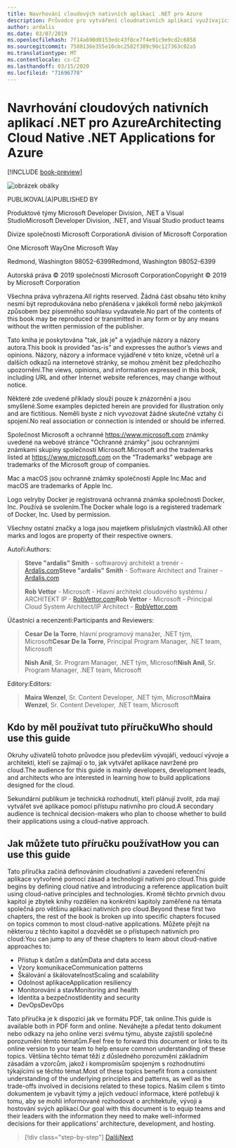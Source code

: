 ```yaml
---
title: Navrhování cloudových nativních aplikací .NET pro Azure
description: Průvodce pro vytváření cloudnativních aplikací využívajících kontejnery, mikroslužby a funkce Bez serveru Azure.
author: ardalis
ms.date: 03/07/2019
ms.openlocfilehash: 7f14a690d0153edc43f0ce7f4e91c9e9cd2c6858
ms.sourcegitcommit: 7588136e355e10cbc2582f389c90c127363c02a5
ms.translationtype: MT
ms.contentlocale: cs-CZ
ms.lasthandoff: 03/15/2020
ms.locfileid: "71696778"
---
```

# <a name="architecting-cloud-native-net-applications-for-azure"></a><span data-ttu-id="4ac6c-103">Navrhování cloudových nativních aplikací .NET pro Azure</span><span class="sxs-lookup"><span data-stu-id="4ac6c-103">Architecting Cloud Native .NET Applications for Azure</span></span>

[!INCLUDE [book-preview](../../../includes/book-preview.md)]

![obrázek obálky](./media/cover.png)

<span data-ttu-id="4ac6c-105">PUBLIKOVAL(A)</span><span class="sxs-lookup"><span data-stu-id="4ac6c-105">PUBLISHED BY</span></span>

<span data-ttu-id="4ac6c-106">Produktové týmy Microsoft Developer Division, .NET a Visual Studio</span><span class="sxs-lookup"><span data-stu-id="4ac6c-106">Microsoft Developer Division, .NET, and Visual Studio product teams</span></span>

<span data-ttu-id="4ac6c-107">Divize společnosti Microsoft Corporation</span><span class="sxs-lookup"><span data-stu-id="4ac6c-107">A division of Microsoft Corporation</span></span>

<span data-ttu-id="4ac6c-108">One Microsoft Way</span><span class="sxs-lookup"><span data-stu-id="4ac6c-108">One Microsoft Way</span></span>

<span data-ttu-id="4ac6c-109">Redmond, Washington 98052-6399</span><span class="sxs-lookup"><span data-stu-id="4ac6c-109">Redmond, Washington 98052-6399</span></span>

<span data-ttu-id="4ac6c-110">Autorská práva © 2019 společností Microsoft Corporation</span><span class="sxs-lookup"><span data-stu-id="4ac6c-110">Copyright © 2019 by Microsoft Corporation</span></span>

<span data-ttu-id="4ac6c-111">Všechna práva vyhrazena.</span><span class="sxs-lookup"><span data-stu-id="4ac6c-111">All rights reserved.</span></span> <span data-ttu-id="4ac6c-112">Žádná část obsahu této knihy nesmí být reprodukována nebo přenášena v jakékoli formě nebo jakýmkoli způsobem bez písemného souhlasu vydavatele.</span><span class="sxs-lookup"><span data-stu-id="4ac6c-112">No part of the contents of this book may be reproduced or transmitted in any form or by any means without the written permission of the publisher.</span></span>

<span data-ttu-id="4ac6c-113">Tato kniha je poskytována "tak, jak je" a vyjadřuje názory a názory autora.</span><span class="sxs-lookup"><span data-stu-id="4ac6c-113">This book is provided “as-is” and expresses the author’s views and opinions.</span></span> <span data-ttu-id="4ac6c-114">Názory, názory a informace vyjádřené v této knize, včetně url a dalších odkazů na internetové stránky, se mohou změnit bez předchozího upozornění.</span><span class="sxs-lookup"><span data-stu-id="4ac6c-114">The views, opinions, and information expressed in this book, including URL and other Internet website references, may change without notice.</span></span>

<span data-ttu-id="4ac6c-115">Některé zde uvedené příklady slouží pouze k znázornění a jsou smyšlené.</span><span class="sxs-lookup"><span data-stu-id="4ac6c-115">Some examples depicted herein are provided for illustration only and are fictitious.</span></span> <span data-ttu-id="4ac6c-116">Neměli byste z nich vyvozovat žádné skutečné vztahy či spojení.</span><span class="sxs-lookup"><span data-stu-id="4ac6c-116">No real association or connection is intended or should be inferred.</span></span>

<span data-ttu-id="4ac6c-117">Společnost Microsoft a ochranné https://www.microsoft.com známky uvedené na webové stránce "Ochranné známky" jsou ochrannými známkami skupiny společností Microsoft.</span><span class="sxs-lookup"><span data-stu-id="4ac6c-117">Microsoft and the trademarks listed at https://www.microsoft.com on the “Trademarks” webpage are trademarks of the Microsoft group of companies.</span></span>

<span data-ttu-id="4ac6c-118">Mac a macOS jsou ochranné známky společnosti Apple Inc.</span><span class="sxs-lookup"><span data-stu-id="4ac6c-118">Mac and macOS are trademarks of Apple Inc.</span></span>

<span data-ttu-id="4ac6c-119">Logo velryby Docker je registrovaná ochranná známka společnosti Docker, Inc. Používá se svolením.</span><span class="sxs-lookup"><span data-stu-id="4ac6c-119">The Docker whale logo is a registered trademark of Docker, Inc. Used by permission.</span></span>

<span data-ttu-id="4ac6c-120">Všechny ostatní značky a loga jsou majetkem příslušných vlastníků.</span><span class="sxs-lookup"><span data-stu-id="4ac6c-120">All other marks and logos are property of their respective owners.</span></span>

<span data-ttu-id="4ac6c-121">Autoři:</span><span class="sxs-lookup"><span data-stu-id="4ac6c-121">Authors:</span></span>

> <span data-ttu-id="4ac6c-122">**Steve "ardalis" Smith** - softwarový architekt a trenér - [Ardalis.com](https://ardalis.com)</span><span class="sxs-lookup"><span data-stu-id="4ac6c-122">**Steve "ardalis" Smith** - Software Architect and Trainer - [Ardalis.com](https://ardalis.com)</span></span>
>
> <span data-ttu-id="4ac6c-123">**Rob Vettor** - Microsoft - Hlavní architekt cloudového systému / ARCHITEKT IP - [RobVettor.com](https://robvettor.com)</span><span class="sxs-lookup"><span data-stu-id="4ac6c-123">**Rob Vettor** - Microsoft - Principal Cloud System Architect/IP Architect - [RobVettor.com](https://robvettor.com)</span></span>

<span data-ttu-id="4ac6c-124">Účastníci a recenzenti:</span><span class="sxs-lookup"><span data-stu-id="4ac6c-124">Participants and Reviewers:</span></span>

> <span data-ttu-id="4ac6c-125">**Cesar De la Torre**, hlavní programový manažer, .NET tým, Microsoft</span><span class="sxs-lookup"><span data-stu-id="4ac6c-125">**Cesar De la Torre**, Principal Program Manager, .NET team, Microsoft</span></span>
>
> <span data-ttu-id="4ac6c-126">**Nish Anil**, Sr. Program Manager, .NET tým, Microsoft</span><span class="sxs-lookup"><span data-stu-id="4ac6c-126">**Nish Anil**, Sr. Program Manager, .NET team, Microsoft</span></span>

<span data-ttu-id="4ac6c-127">Editory:</span><span class="sxs-lookup"><span data-stu-id="4ac6c-127">Editors:</span></span>

> <span data-ttu-id="4ac6c-128">**Maira Wenzel**, Sr. Content Developer, .NET tým, Microsoft</span><span class="sxs-lookup"><span data-stu-id="4ac6c-128">**Maira Wenzel**, Sr. Content Developer, .NET team, Microsoft</span></span>

## <a name="who-should-use-this-guide"></a><span data-ttu-id="4ac6c-129">Kdo by měl používat tuto příručku</span><span class="sxs-lookup"><span data-stu-id="4ac6c-129">Who should use this guide</span></span>

<span data-ttu-id="4ac6c-130">Okruhy uživatelů tohoto průvodce jsou především vývojáři, vedoucí vývoje a architekti, kteří se zajímají o to, jak vytvářet aplikace navržené pro cloud.</span><span class="sxs-lookup"><span data-stu-id="4ac6c-130">The audience for this guide is mainly developers, development leads, and architects who are interested in learning how to build applications designed for the cloud.</span></span>

<span data-ttu-id="4ac6c-131">Sekundární publikum je technická rozhodnutí, kteří plánují zvolit, zda mají vytvářet své aplikace pomocí přístupu nativního pro cloud.</span><span class="sxs-lookup"><span data-stu-id="4ac6c-131">A secondary audience is technical decision-makers who plan to choose whether to build their applications using a cloud-native approach.</span></span>

## <a name="how-you-can-use-this-guide"></a><span data-ttu-id="4ac6c-132">Jak můžete tuto příručku používat</span><span class="sxs-lookup"><span data-stu-id="4ac6c-132">How you can use this guide</span></span>

<span data-ttu-id="4ac6c-133">Tato příručka začíná definováním cloudnativní a zavedení referenční aplikace vytvořené pomocí zásad a technologií nativní pro cloud.</span><span class="sxs-lookup"><span data-stu-id="4ac6c-133">This guide begins by defining cloud native and introducing a reference application built using cloud-native principles and technologies.</span></span> <span data-ttu-id="4ac6c-134">Kromě těchto prvních dvou kapitol je zbytek knihy rozdělen na konkrétní kapitoly zaměřené na témata společná pro většinu aplikací nativních pro cloud.</span><span class="sxs-lookup"><span data-stu-id="4ac6c-134">Beyond these first two chapters, the rest of the book is broken up into specific chapters focused on topics common to most cloud-native applications.</span></span> <span data-ttu-id="4ac6c-135">Můžete přejít na některou z těchto kapitol a dozvědět se o přístupech nativních pro cloud:</span><span class="sxs-lookup"><span data-stu-id="4ac6c-135">You can jump to any of these chapters to learn about cloud-native approaches to:</span></span>

- <span data-ttu-id="4ac6c-136">Přístup k datům a datům</span><span class="sxs-lookup"><span data-stu-id="4ac6c-136">Data and data access</span></span>
- <span data-ttu-id="4ac6c-137">Vzory komunikace</span><span class="sxs-lookup"><span data-stu-id="4ac6c-137">Communication patterns</span></span>
- <span data-ttu-id="4ac6c-138">Škálování a škálovatelnost</span><span class="sxs-lookup"><span data-stu-id="4ac6c-138">Scaling and scalability</span></span>
- <span data-ttu-id="4ac6c-139">Odolnost aplikace</span><span class="sxs-lookup"><span data-stu-id="4ac6c-139">Application resiliency</span></span>
- <span data-ttu-id="4ac6c-140">Monitorování a stav</span><span class="sxs-lookup"><span data-stu-id="4ac6c-140">Monitoring and health</span></span>
- <span data-ttu-id="4ac6c-141">Identita a bezpečnost</span><span class="sxs-lookup"><span data-stu-id="4ac6c-141">Identity and security</span></span>
- <span data-ttu-id="4ac6c-142">DevOps</span><span class="sxs-lookup"><span data-stu-id="4ac6c-142">DevOps</span></span>

<span data-ttu-id="4ac6c-143">Tato příručka je k dispozici jak ve formátu PDF, tak online.</span><span class="sxs-lookup"><span data-stu-id="4ac6c-143">This guide is available both in PDF form and online.</span></span> <span data-ttu-id="4ac6c-144">Neváhejte a předat tento dokument nebo odkazy na jeho online verzi svému týmu, abyste zajistili společné porozumění těmto tématům.</span><span class="sxs-lookup"><span data-stu-id="4ac6c-144">Feel free to forward this document or links to its online version to your team to help ensure common understanding of these topics.</span></span> <span data-ttu-id="4ac6c-145">Většina těchto témat těží z důsledného porozumění základním zásadám a vzorcům, jakož i kompromisům spojeným s rozhodnutími týkajícími se těchto témat.</span><span class="sxs-lookup"><span data-stu-id="4ac6c-145">Most of these topics benefit from a consistent understanding of the underlying principles and patterns, as well as the trade-offs involved in decisions related to these topics.</span></span> <span data-ttu-id="4ac6c-146">Naším cílem s tímto dokumentem je vybavit týmy a jejich vedoucí informace, které potřebují k tomu, aby se mohli informovaně rozhodovat o architektuře, vývoji a hostování svých aplikací.</span><span class="sxs-lookup"><span data-stu-id="4ac6c-146">Our goal with this document is to equip teams and their leaders with the information they need to make well-informed decisions for their applications' architecture, development, and hosting.</span></span>

>[!div class="step-by-step"]
>[<span data-ttu-id="4ac6c-147">Další</span><span class="sxs-lookup"><span data-stu-id="4ac6c-147">Next</span></span>](introduction.md)
